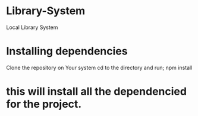 # Library-System
Local Library System

# Installing dependencies
Clone the repository on Your system
cd to the directory and run;
npm install

# this will install all the dependencied for the project.
